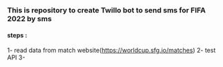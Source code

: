 ### This is repository to create Twillo bot to send sms for FIFA 2022 by sms
#### steps :
 1- read data from match website(https://worldcup.sfg.io/matches)
 2- test API 
 3- 